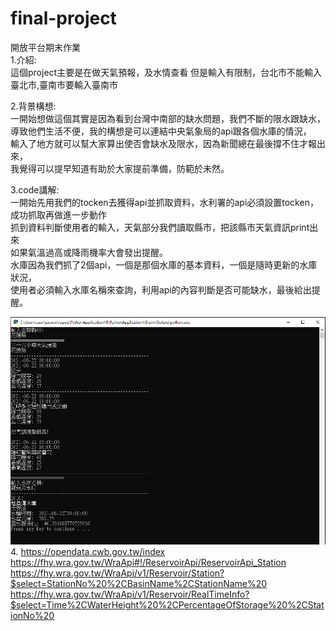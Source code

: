 # final-project
開放平台期末作業  
1.介紹:  
這個project主要是在做天氣預報，及水情查看
但是輸入有限制，台北市不能輸入臺北市,臺南市要輸入臺南市  

  
2.背景構想:  
一開始想做這個其實是因為看到台灣中南部的缺水問題，我們不斷的限水跟缺水，  
導致他們生活不便，我的構想是可以連結中央氣象局的api跟各個水庫的情況，  
輸入了地方就可以幫大家算出使否會缺水及限水，因為新聞總在最後撐不住才報出來，  
我覺得可以提早知道有助於大家提前準備，防範於未然。

3.code講解:  
一開始先用我們的tocken去獲得api並抓取資料，水利署的api必須設置tocken，成功抓取再做進一步動作  
抓到資料判斷使用者的輸入，天氣部分我們讀取縣市，把該縣市天氣資訊print出來  
如果氣溫過高或降雨機率大會發出提醒。  
水庫因為我們抓了2個api，一個是那個水庫的基本資料，一個是隨時更新的水庫狀況，  
使用者必須輸入水庫名稱來查詢，利用api的內容判斷是否可能缺水，最後給出提醒。

![image](https://github.com/loli-000/final-project/blob/main/%E6%93%B7%E5%8F%96.PNG)  
4.
https://opendata.cwb.gov.tw/index  
https://fhy.wra.gov.tw/WraApi#!/ReservoirApi/ReservoirApi_Station
https://fhy.wra.gov.tw/WraApi/v1/Reservoir/Station?$select=StationNo%20%2CBasinName%2CStationName%20
https://fhy.wra.gov.tw/WraApi/v1/Reservoir/RealTimeInfo?$select=Time%2CWaterHeight%20%2CPercentageOfStorage%20%2CStationNo%20
